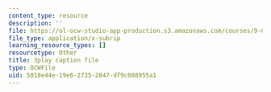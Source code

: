 ```yaml
---
content_type: resource
description: ''
file: https://ol-ocw-studio-app-production.s3.amazonaws.com/courses/9-04-sensory-systems-fall-2013/5018e44e19e627352847df9c088955a1_g1ka1MXpo3s.srt
file_type: application/x-subrip
learning_resource_types: []
resourcetype: Other
title: 3play caption file
type: OCWFile
uid: 5018e44e-19e6-2735-2847-df9c088955a1
---
```

